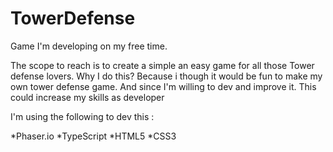 # TowerDefense
Game I'm developing on my free time.

The scope to reach is to create a simple an easy game for all those Tower defense lovers. 
Why I do this?
Because i though it would be fun to make my own tower defense game.
And since I'm willing to dev and improve it. This could increase my skills as developer

I'm using the following to dev this :

  *Phaser.io
  *TypeScript
  *HTML5
  *CSS3

